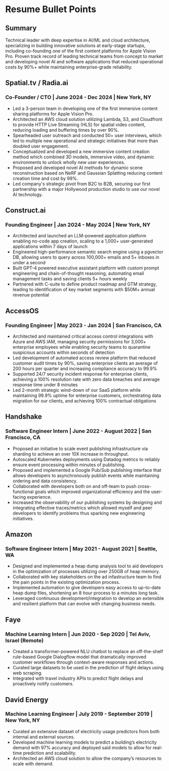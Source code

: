# Resume Bullet Points

## Summary
Technical leader with deep expertise in AI/ML and cloud architecture, specializing in building innovative solutions at early-stage startups, including co-founding one of the first content platforms for Apple Vision Pro. Proven track record of leading technical teams from concept to market and developing novel AI and software applications that reduced operational costs by 90\%+ while maintaining enterprise-grade reliability.

## Spatial.tv / Radia.ai
### Co-Founder / CTO | June 2024 - Dec 2024 | New York, NY

- Led a 3-person team in developing one of the first immersive content sharing platforms for Apple Vision Pro.
- Architected an AWS cloud solution utilizing Lambda, S3, and Cloudfront to provide HTTP Live Streaming (HLS) for spatial video content, reducing loading and buffering times by over 90%.
- Spearheaded user outreach and conducted 50+ user interviews, which led to multiple new operational and strategic initiatives that more than doubled user engagement.
- Conceptualized and developed a new immersive content creation method which combined 3D models, immersive video, and dynamic environments to unlock wholly new user experiences.
- Proposed and developed novel AI methods for dynamic scene reconstruction based on NeRF and Gaussian Splatting reducing content creation time and cost by 99%.
- Led company's strategic pivot from B2C to B2B, securing our first partnership with a major Hollywood production studio to use our novel AI technology.

## Construct.ai
### Founding Engineer | Jan 2024 - May 2024 | New York, NY
- Architected and launched an LLM-powered application platform enabling no-code app creation, scaling to a 1,000+ user-generated applications within 7 days of launch
- Engineered high-performance semantic search engine using a pgvector DB, allowing users to query across 100,000+ emails and 5+ inboxes in under a second
- Built GPT-4 powered executive assistant platform with custom prompt engineering and chain-of-thought reasoning, automating email management tasks and saving clients 5+ hours weekly
- Partnered with C-suite to define product roadmap and GTM strategy, leading to identification of key market segments with $50M+ annual revenue potential

## AccessOS
### Founding Engineer | May 2023 - Jan 2024 | San Francisco, CA
- Architected and maintained critical access control integrations with Azure and AWS IAM, managing security permissions for 3,000+ enterprise employees while enabling security teams to quarantine suspicious accounts within seconds of detection
- Led development of automated access review platform that reduced customer audit times by 90%, saving enterprise clients an average of 200 hours per quarter and increasing compliance accuracy to 99.9%
- Supported 24/7 security incident response for enterprise clients, achieving a 100% resolution rate with zero data breaches and average response time under 8 minutes
- Led 2-month strategic wind-down of our SaaS platform while maintaining 99.9% uptime for enterprise customers, orchestrating data migration for our clients, and achieving 100% contractual obligations

## Handshake
### Software Engineer Intern | June 2022 - August 2022 | San Francisco, CA
- Proposed an initiative to scale event publishing infrastructure via sharding to achieve an over 10X increase in throughput.
- Autoscaled Kubernetes deployments using Datadog metrics to reliably ensure event processing within minutes of publishing.
- Proposed and implemented a Google Pub/Sub publishing interface that allows developers to asynchronously publish events while maintaining ordering and data consistency.
- Collaborated with developers both on and off-team to push cross-functional goals which improved organizational efficiency and the user-facing experience.
- Increased the observability of our publishing systems by designing and integrating effective traces/metrics which allowed myself and peer developers to identify problems thus sparking new engineering initiatives.

## Amazon
### Software Engineer Intern | May 2021 - August 2021 | Seattle, WA
- Designed and implemented a heap dump analysis tool to aid developers in the optimization of processes utilizing over 250GB of heap memory.
- Collaborated with key stakeholders on the ad infastructure team to find the pain points in the existing optimization process.
- Implemented automation to give developers easy access to up-to-date heap dump files, shortening an 8 hour process to a minutes long task.
- Leveraged continuous development/integration to develop an extensible and resilient platform that can evolve with changing business needs.

## Faye
### Machine Learning Intern | Jun 2020 - Sep 2020 | Tel Aviv, Israel (Remote)
- Created a transformer-powered NLU chatbot to replace an off-the-shelf rule-based Google Dialogflow model that dramatically improved customer workflows through context-aware responses and actions.
- Curated large datasets to be used in the prediction of flight delays using web scraping.
- Integrated with travel industry APIs to predict flight delays and proactively notify customers.

## David Energy
### Machine Learning Engineer | July 2019 - September 2019 | New York, NY
- Curated an extensive dataset of electricity usage predictors from both internal and external sources.
- Developed machine learning models to predict a building’s electricity demand with 97% accuracy and deployed said models to allow for real-time prediction and scalability.
- Architected an AWS cloud solution to allow the company’s resources to scale with demand.
